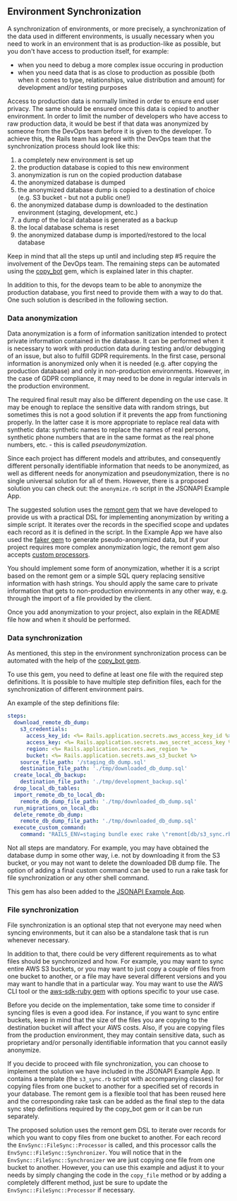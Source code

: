 ## Environment Synchronization
A synchronization of environments, or more precisely, a synchronization of the data used in different environments,
is usually necessary when you need to work in an environment that is as production-like as possible, but you don't have
access to production itself, for example:

* when you need to debug a more complex issue occuring in production
* when you need data that is as close to production as possible (both when it comes to type, relationships,
value distribution and amount) for development and/or testing purposes

Access to production data is normally limited in order to ensure end user privacy.
The same should be ensured once this data is copied to another environment. In order to limit the number
of developers who have access to raw production data, it would be best if that data was anonymized by someone
from the DevOps team before it is given to the developer. To achieve this, the Rails team has agreed with
the DevOps team that the synchronization process should look like this:
1. a completely new environment is set up
2. the production database is copied to this new environment
3. anonymization is run on the copied production database
4. the anonymized database is dumped
5. the anonymized database dump is copied to a destination of choice (e.g. S3 bucket - but not a public one!)
6. the anonymized database dump is downloaded to the destination environment (staging, development, etc.)
7. a dump of the local database is generated as a backup
8. the local database schema is reset
9. the anonymized database dump is imported/restored to the local database

Keep in mind that all the steps up until and including step #5 require the involvement of the DevOps team.
The remaining steps can be automated using the [copy_bot](https://github.com/infinum/copy_bot) gem,
which is explained later in this chapter.

In addition to this, for the devops team to be able to anonymize the production database, you first need to provide
them with a way to do that. One such solution is described in the following section.

### Data anonymization
Data anonymization is a form of information sanitization intended to protect private information contained in
the database. It can be performed when it is necessary to work with production data during testing and/or debugging of
an issue, but also to fulfill GDPR requirements. In the first case, personal information is anonymized only when it is
needed (e.g. after copying the production database) and only in non-production environments. However, in the case of
GDPR compliance, it may need to be done in regular intervals in the production environment.

The required final result may also be different depending on the use case.
It may be enough to replace the sensitive data with random strings, but sometimes this is not a good solution if it
prevents the app from functioning properly. In the latter case it is more appropriate to replace real data with
synthetic data: synthetic names to replace the names of real persons, synthetic phone numbers
that are in the same format as the real phone numbers, etc. - this is called *pseudonymization*.

Since each project has different models and attributes, and consequently different personally identifiable
information that needs to be anonymized, as well as different needs for anonymization and pseudonymization,
there is no single universal solution for all of them. However, there is a proposed solution you can check out:
the `anonymize.rb` script in the JSONAPI Example App.

The suggested solution uses the [remont gem](https://github.com/infinum/remont) that we have developed to provide us
with a practical DSL for implementing anonymization by writing a simple script. It iterates over the records in
the specified scope and updates each record as it is defined in the script.
In the Example App we have also used the [faker gem](https://github.com/faker-ruby/faker)
to generate pseudo-anonymized data, but if your project requires more complex anonymization logic,
the remont gem also accepts [custom processors](https://github.com/infinum/remont#attributes).

You should implement some form of anonymization, whether it is a script based on the remont gem or a simple SQL query
replacing sensitive information with hash strings. You should apply the same care to private information that gets
to non-production environments in any other way, e.g. through the import of a file provided by the client.

Once you add anonymization to your project, also explain in the README file how and when it should be performed.

### Data synchronization
As mentioned, this step in the environment synchronization process can be automated with the help of
the [copy_bot gem](https://github.com/infinum/copy_bot).

To use this gem, you need to define at least one file with the required step definitions. It is possible to have
multiple step definition files, each for the synchronization of different environment pairs.

An example of the step definitions file:
```yml
steps:
  download_remote_db_dump:
    s3_credentials:
      access_key_id: <%= Rails.application.secrets.aws_access_key_id %>
      access_key: <%= Rails.application.secrets.aws_secret_access_key %>
      region: <%= Rails.application.secrets.aws_region %>
      bucket: <%= Rails.application.secrets.aws_s3_bucket %>
    source_file_path: '/staging_db_dump.sql'
    destination_file_path: './tmp/downloaded_db_dump.sql'
  create_local_db_backup:
    destination_file_path: './tmp/development_backup.sql'
  drop_local_db_tables:
  import_remote_db_to_local_db:
    remote_db_dump_file_path: './tmp/downloaded_db_dump.sql'
  run_migrations_on_local_db:
  delete_remote_db_dump:
    remote_db_dump_file_path: './tmp/downloaded_db_dump.sql'
  execute_custom_command:
    command: "RAILS_ENV=staging bundle exec rake \"remont[db/s3_sync.rb]\""
```

Not all steps are mandatory. For example, you may have obtained the database dump in some other way,
i.e. not by downloading it from the S3 bucket, or you may not want to delete the downloaded DB dump file.
The option of adding a final custom command can be used to run a rake task for 
file synchronization or any other shell command.

This gem has also been added to the [JSONAPI Example App](https://github.com/infinum/rails-jsonapi-example-app).

### File synchronization
File synchronization is an optional step that not everyone may need when syncing environments,
but it can also be a standalone task that is run whenever necessary.

In addition to that, there could be very different requirements as to what files should be synchronized and how.
For example, you may want to sync entire AWS S3 buckets, or you may want to just copy a couple of files from one
bucket to another, or a file may have several different versions and you may want to handle that in a particular way.
You may want to use the AWS CLI tool or the [aws-sdk-ruby gem](https://github.com/aws/aws-sdk-ruby)
with options specific to your use case.

Before you decide on the implementation, take some time to consider if syncing files is even a good idea.
For instance, if you want to sync entire buckets, keep in mind that the size of the files you are copying to
the destination bucket will affect your AWS costs. Also, if you are copying files from the production environment,
they may contain sensitive data, such as proprietary and/or personally identifiable information that you cannot easily
anonymize.

If you decide to proceed with file synchronization, you can choose to implement the solution we have included in
the JSONAPI Example App. It contains a template (the `s3_sync.rb` script with accompanying classes)
for copying files from one bucket to another for a specified set of records in your database.
The remont gem is a flexible tool that has been reused here and the corresponding rake task can be added as
the final step to the data sync step definitions required by the copy_bot gem or it can be run separately.

The proposed solution uses the remont gem DSL to iterate over records for which you want to copy files from one bucket
to another. For each record the `EnvSync::FileSync::Processor` is called, and this processor calls
the `EnvSync::FileSync::Synchronizer`. You will notice that in the `EnvSync::FileSync::Synchronizer`
we are just copying one file from one bucket to another. However, you can use this example and adjust it to your needs
by simply changing the code in the `copy_file` method or by adding a completely different method, just be sure
to update the `EnvSync::FileSync::Processor` if necessary.
